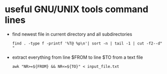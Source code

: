 useful GNU/UNIX tools command lines
===================================

 * find newest file in current directory and all subdirectories
 
   ```
   find . -type f -printf '%T@ %p\n'| sort -n | tail -1 | cut -f2--d" "
   ```

 * extract everything from line $FROM to line $TO from a text file

   ```
   awk "NR>=${FROM} && NR<=${TO}" < input_file.txt
   ```
